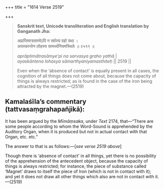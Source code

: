 +++
title = "1614 Verse 2519"

+++
> **Sanskrit text, Unicode transliteration and English translation by Ganganath Jha:** 
>
> अप्राप्तिमात्रसाम्येऽपि न सर्वस्य ग्रहो यथा ।  
> अयस्कान्तेन लोहस्य सामर्थ्यनियमस्थितेः ॥ २५१९ ॥ 
>
> *aprāptimātrasāmye'pi na sarvasya graho yathā* \|  
> *ayaskāntena lohasya sāmarthyaniyamasthiteḥ* \|\| 2519 \|\| 
>
> Even when the ‘absence of contact’ is equally present in all cases, the cognition of all things does not come about, because the capacity of things is always restricted; as is found in the case of the iron being attracted by the magnet.—(2519)



## Kamalaśīla’s commentary (tattvasaṃgrahapañjikā):

It has been argued by the *Mīmāṃsaka*, under *Text* 2174, that—“There are some people according to whom the Word-Sound is apprehended by the Auditory Organ, when it is produced but not in actual contact with that Organ, etc. etc.”

The answer to that is as follows:—[*see verse 2519 above*]

Though there is ‘absence of contact’ in all things, yet there is no possibility of the apprehension of the antecedent object, because the capacity of things is always restricted; for instance, the piece of substance called ‘Magnet’ draws to itself the piece of Iron (which is not in contact with it); and yet it does not draw all other things which also are not in contact with it.—(2519)



